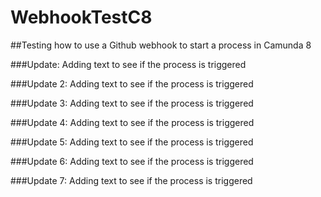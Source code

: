 # WebhookTestC8

##Testing how to use a Github webhook to start a process in Camunda 8

###Update: Adding text to see if the process is triggered

###Update 2: Adding text to see if the process is triggered

###Update 3: Adding text to see if the process is triggered

###Update 4: Adding text to see if the process is triggered

###Update 5: Adding text to see if the process is triggered

###Update 6: Adding text to see if the process is triggered

###Update 7: Adding text to see if the process is triggered